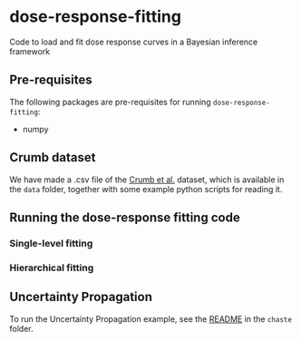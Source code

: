# dose-response-fitting
Code to load and fit dose response curves in a Bayesian inference framework

## Pre-requisites

The following packages are pre-requisites for running `dose-response-fitting`:
 * numpy

## Crumb dataset

We have made a .csv file of the [Crumb et al.](http://dx.doi.org/10.1016/j.vascn.2016.03.009) dataset, which is available in the `data` folder, together with some example python scripts for reading it.

## Running the dose-response fitting code

### Single-level fitting

### Hierarchical fitting

## Uncertainty Propagation

To run the Uncertainty Propagation example, see the [README](chaste/README.md) in the `chaste` folder.
